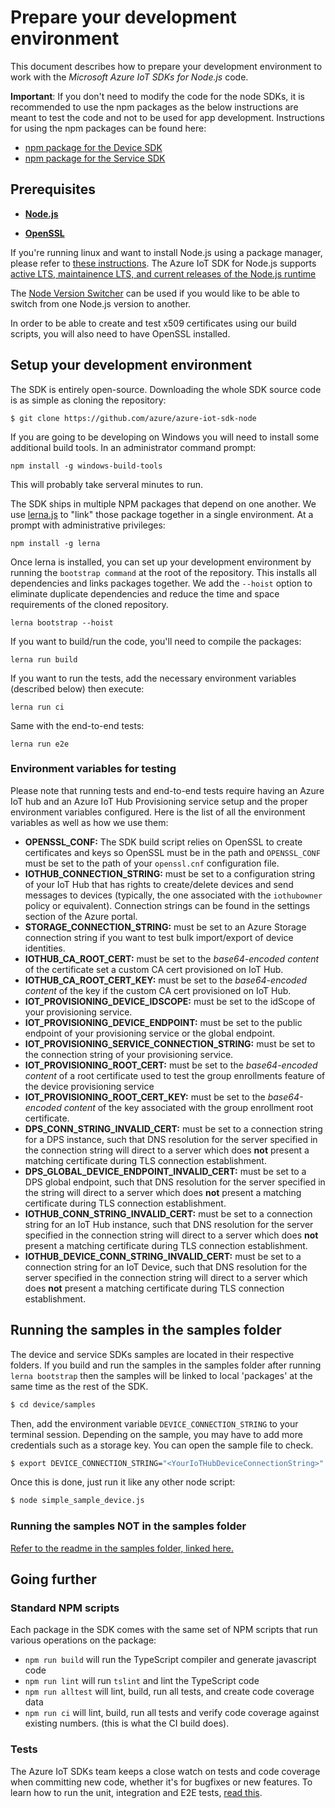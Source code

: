 # Prepare your development environment

This document describes how to prepare your development environment to work with the *Microsoft Azure IoT SDKs for Node.js* code.

**Important**: If you don't need to modify the code for the node SDKs, it is recommended to use the npm packages as the below instructions are meant to test the code and not to be used for app development.
Instructions for using the npm packages can be found here:
   * [npm package for the Device SDK](../device/core/readme.md)
   * [npm package for the Service SDK](../service/readme.md)

## Prerequisites

- [**Node.js**][node-download]

- [**OpenSSL**][openssl]


If you're running linux and want to install Node.js using a package manager, please refer to [these instructions][node-linux]. The Azure IoT SDK for Node.js supports [active LTS, maintainence LTS, and current releases of the Node.js runtime](https://nodejs.dev/en/about/releases/)

The [Node Version Switcher][nvs] can be used if you would like to be able to switch from one Node.js version to another.

In order to be able to create and test x509 certificates using our build scripts, you will also need to have OpenSSL installed.

<a name="devenv"/>

## Setup your development environment

The SDK is entirely open-source. Downloading the whole SDK source code is as simple as cloning the repository:

```
$ git clone https://github.com/azure/azure-iot-sdk-node
```

If you are going to be developing on Windows you will need to install some additional build tools.  In an administrator command prompt:

```
npm install -g windows-build-tools
```

This will probably take serveral minutes to run.

The SDK ships in multiple NPM packages that depend on one another. We use [lerna.js](https://lernajs.io) to "link" those package together in a single environment. At a prompt with administrative privileges:

```
npm install -g lerna
```

Once lerna is installed, you can set up your development environment by running the `bootstrap command` at the root of the repository. This installs all dependencies and links packages together. We add the `--hoist` option to eliminate duplicate dependencies and reduce the time and space requirements of the cloned repository.

```
lerna bootstrap --hoist
```

If you want to build/run the code, you'll need to compile the packages:

```
lerna run build
```

If you want to run the tests, add the necessary environment variables (described below) then execute:

```
lerna run ci
```

Same with the end-to-end tests:

```
lerna run e2e
```

### Environment variables for testing

Please note that running tests and end-to-end tests require having an Azure IoT hub and an Azure IoT Hub Provisioning service setup and the proper environment variables configured. Here is the list of all the environment variables as well as how we use them:

- **OPENSSL_CONF:** The SDK build script relies on OpenSSL to create certificates and keys so OpenSSL must be in the path and `OPENSSL_CONF` must be set to the path of your `openssl.cnf` configuration file.
- **IOTHUB_CONNECTION_STRING:** must be set to a configuration string of your IoT Hub that has rights to create/delete devices and send messages to devices (typically, the one associated with the `iothubowner` policy or equivalent). Connection strings can be found in the settings section of the Azure portal.
- **STORAGE_CONNECTION_STRING:** must be set to an Azure Storage connection string if you want to test bulk import/export of device identities.
- **IOTHUB_CA_ROOT_CERT:** must be set to the *base64-encoded content* of the certificate set a custom CA cert provisioned on IoT Hub.
- **IOTHUB_CA_ROOT_CERT_KEY:** must be set to the *base64-encoded content* of the key if the custom CA cert provisioned on IoT Hub.
- **IOT_PROVISIONING_DEVICE_IDSCOPE:** must be set to the idScope of your provisioning service.
- **IOT_PROVISIONING_DEVICE_ENDPOINT:** must be set to the public endpoint of your provisioning service or the global endpoint.
- **IOT_PROVISIONING_SERVICE_CONNECTION_STRING:** must be set to the connection string of your provisioning service.
- **IOT_PROVISIONING_ROOT_CERT:** must be set to the *base64-encoded content* of a root certificate used to test the group enrollments feature of the device provisioning service
- **IOT_PROVISIONING_ROOT_CERT_KEY:** must be set to the *base64-encoded content* of the key associated with the group enrollment root certificate.
- **DPS_CONN_STRING_INVALID_CERT:** must be set to a connection string for a DPS instance, such that DNS resolution for the server specified in the connection string will direct to a server which does **not** present a matching certificate during TLS connection establishment.
- **DPS_GLOBAL_DEVICE_ENDPOINT_INVALID_CERT:** must be set to a DPS global endpoint, such that DNS resolution for the server specified in the string will direct to a server which does **not** present a matching certificate during TLS connection establishment.
- **IOTHUB_CONN_STRING_INVALID_CERT:** must be set to a connection string for an IoT Hub instance, such that DNS resolution for the server specified in the connection string will direct to a server which does **not** present a matching certificate during TLS connection establishment.
- **IOTHUB_DEVICE_CONN_STRING_INVALID_CERT:** must be set to a connection string for an IoT Device, such that DNS resolution for the server specified in the connection string will direct to a server which does **not** present a matching certificate during TLS connection establishment.


## Running the samples in the samples folder

The device and service SDKs samples are located in their respective folders. If you build and run the samples in the samples folder after running `lerna bootstrap` then the samples will be linked to local 'packages' at the same time as the rest of the SDK.

```bash
$ cd device/samples
```

Then, add the environment variable `DEVICE_CONNECTION_STRING` to your terminal session. Depending on the sample, you may have to add more credentials such as a storage key. You can open the sample file to check.

```bash
$ export DEVICE_CONNECTION_STRING="<YourIoTHubDeviceConnectionString>"
```

Once this is done, just run it like any other node script:

```bash
$ node simple_sample_device.js
```

### Running the samples NOT in the samples folder

[Refer to the readme in the samples folder, linked here.][samples-readme]

## Going further

### Standard NPM scripts

Each package in the SDK comes with the same set of NPM scripts that run various operations on the package:
* `npm run build` will run the TypeScript compiler and generate javascript code
* `npm run lint` will run `tslint` and lint the TypeScript code
* `npm run alltest` will lint, build, run all tests, and create code coverage data
* `npm run ci` will lint, build, run all tests and verify code coverage against existing numbers. (this is what the CI build does).

### Tests

The Azure IoT SDKs team keeps a close watch on tests and code coverage when committing new code, whether it's for bugfixes or new features.
To learn how to run the unit, integration and E2E tests, [read this](./node-tests.md).

[node-download]: https://nodejs.org/en/download/
[node-linux]: https://nodejs.org/en/download/package-manager/
[nvs]: https://github.com/jasongin/nvs
[openssl]: https://www.openssl.org/
[samples-readme]: ../device/samples/readme.md
